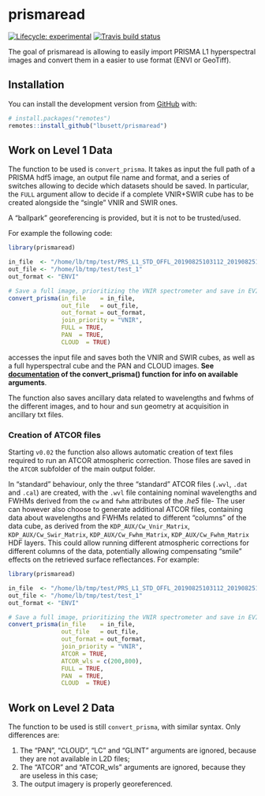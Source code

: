 
<!-- README.md is generated from README.Rmd. Please edit that file -->

# prismaread

<!-- badges: start -->

[![Lifecycle:
experimental](https://img.shields.io/badge/lifecycle-experimental-orange.svg)](https://www.tidyverse.org/lifecycle/#experimental)
[![Travis build
status](https://travis-ci.org/lbusett/prismaread.svg?branch=master)](https://travis-ci.org/lbusett/prismaread)
<!-- badges: end -->

The goal of prismaread is allowing to easily import PRISMA L1
hyperspectral images and convert them in a easier to use format (ENVI or
GeoTiff).

## Installation

You can install the development version from
[GitHub](https://github.com/) with:

``` r
# install.packages("remotes")
remotes::install_github("lbusett/prismaread")
```

## Work on Level 1 Data

The function to be used is `convert_prisma`. It takes as input the full
path of a PRISMA hdf5 image, an output file name and format, and a
series of switches allowing to decide which datasets should be saved. In
particular, the `FULL` argument allow to decide if a complete VNIR+SWIR
cube has to be created alongside the “single” VNIR and SWIR ones.

A “ballpark” georeferencing is provided, but it is not to be
trusted/used.

For example the following code:

``` r
library(prismaread)

in_file  <- "/home/lb/tmp/test/PRS_L1_STD_OFFL_20190825103112_20190825103117_0001.he5"
out_file <- "/home/lb/tmp/test/test_1"
out_format <- "ENVI"

# Save a full image, prioritizing the VNIR spectrometer and save in EVI format
convert_prisma(in_file    = in_file,
               out_file   = out_file,
               out_format = out_format,
               join_priority = "VNIR", 
               FULL = TRUE,
               PAN  = TRUE,
               CLOUD  = TRUE)
```

accesses the input file and saves both the VNIR and SWIR cubes, as well
as a full hyperspectral cube and the PAN and CLOUD images. **See
[documentation](reference/convert_prisma.html) of the convert\_prisma()
function for info on available arguments**.

The function also saves ancillary data related to wavelengths and fwhms
of the different images, and to hour and sun geometry at acquisition in
ancillary txt files.

### Creation of ATCOR files

Starting `v0.02` the function also allows automatic creation of text
files required to run an ATCOR atmospheric correction. Those files are
saved in the `ATCOR` subfolder of the main output folder.

In “standard” behaviour, only the three “standard” ATCOR files (`.wvl`,
`.dat` and `.cal`) are created, with the `.wvl` file containing nominal
wavelengths and FWHMs derived from the `cw` and `fwhm` attributes of the
*.he5* file- The user can however also choose to generate additional
ATCOR files, containing data about wavelengths and FWHMs related to
different “columns” of the data cube, as derived from the
`KDP_AUX/Cw_Vnir_Matrix`, `KDP_AUX/Cw_Swir_Matrix`,
`KDP_AUX/Cw_Fwhm_Matrix`, `KDP_AUX/Cw_Fwhm_Matrix` HDF layers. This
could allow running different atmospheric corrections for different
columns of the data, potentially allowing compensating “smile” effects
on the retrieved surface reflectances. For example:

``` r
library(prismaread)

in_file  <- "/home/lb/tmp/test/PRS_L1_STD_OFFL_20190825103112_20190825103117_0001.he5"
out_file <- "/home/lb/tmp/test/test_1"
out_format <- "ENVI"

# Save a full image, prioritizing the VNIR spectrometer and save in EVI format
convert_prisma(in_file    = in_file,
               out_file   = out_file,
               out_format = out_format,
               join_priority = "VNIR", 
               ATCOR = TRUE, 
               ATCOR_wls = c(200,800), 
               FULL = TRUE,
               PAN  = TRUE,
               CLOUD  = TRUE)
```

## Work on Level 2 Data

The function to be used is still `convert_prisma`, with similar syntax.
Only differences are:

1.  The “PAN”, “CLOUD”, “LC” and “GLINT” arguments are ignored, because
    they are not available in L2D files;
2.  The “ATCOR” and “ATCOR\_wls” arguments are ignored, because they are
    useless in this case;
3.  The output imagery is properly georeferenced.
